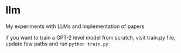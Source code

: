 # llm
My experiments with LLMs and implementation of papers

if you want to train a GPT-2 level model from scratch, visit train.py file, update few paths and run `python train.py`
